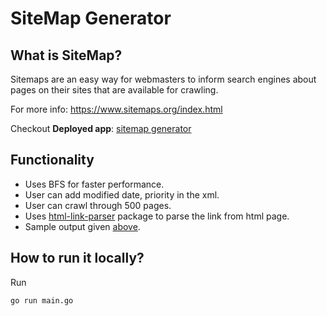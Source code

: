 # SiteMap Generator

## What is SiteMap?
Sitemaps are an easy way for webmasters to inform search engines about pages on their sites that are available for crawling. 

For more info: https://www.sitemaps.org/index.html

Checkout **Deployed app**: [sitemap generator](https://sitemap-generator.up.railway.app/)

## Functionality

- Uses BFS for faster performance.
- User can add modified date, priority in the xml.
- User can crawl through 500 pages.
- Uses [html-link-parser](https://github.com/tusharr-patil/html-link-parser) package to parse the link from html page.
- Sample output given [above](https://github.com/tusharr-patil/sitemap/blob/main/sitemap_result.xml).
  
## How to run it locally?

Run
```
go run main.go
```
